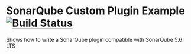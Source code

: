 SonarQube Custom Plugin Example [![Build Status](https://travis-ci.org/SonarSource/sonar-custom-plugin-example.svg?branch=master)](https://travis-ci.org/SonarSource/sonar-custom-plugin-example)
==========

Shows how to write a SonarQube plugin compatible with SonarQube 5.6 LTS
